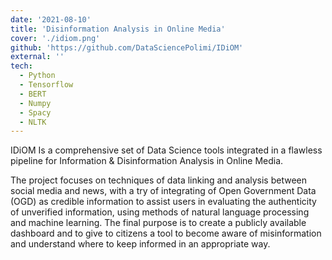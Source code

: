```yaml
---
date: '2021-08-10'
title: 'Disinformation Analysis in Online Media'
cover: './idiom.png'
github: 'https://github.com/DataSciencePolimi/IDiOM'
external: ''
tech:
  - Python
  - Tensorflow
  - BERT
  - Numpy
  - Spacy
  - NLTK
---
```


IDiOM Is a comprehensive set of Data Science tools integrated in a flawless pipeline for Information & Disinformation Analysis in Online Media.

The project focuses on techniques of data linking and analysis between social media and news, with a try of integrating of Open Government Data (OGD) as credible information to assist users in evaluating the authenticity of unverified information, using methods of natural language processing and machine learning. The final purpose is to create a publicly available dashboard and to give to citizens a tool to become aware of misinformation and understand where to keep informed in an appropriate way.
